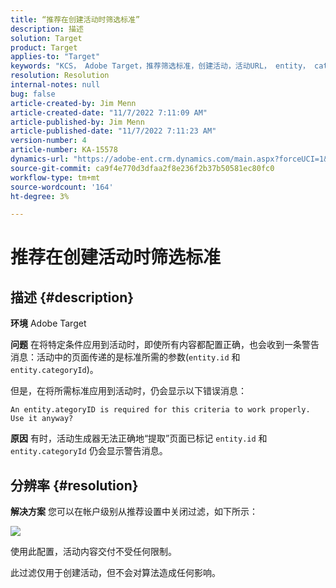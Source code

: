 ```yaml
---
title: “推荐在创建活动时筛选标准”
description: 描述
solution: Target
product: Target
applies-to: "Target"
keywords: "KCS， Adobe Target，推荐筛选标准，创建活动，活动URL， entity， categoryID， entity.id， entity.categoryId"
resolution: Resolution
internal-notes: null
bug: false
article-created-by: Jim Menn
article-created-date: "11/7/2022 7:11:09 AM"
article-published-by: Jim Menn
article-published-date: "11/7/2022 7:11:23 AM"
version-number: 4
article-number: KA-15578
dynamics-url: "https://adobe-ent.crm.dynamics.com/main.aspx?forceUCI=1&pagetype=entityrecord&etn=knowledgearticle&id=f069e259-6b5e-ed11-9561-6045bd0065f9"
source-git-commit: ca9f4e770d3dfaa2f8e236f2b37b50581ec80fc0
workflow-type: tm+mt
source-wordcount: '164'
ht-degree: 3%

---
```


# 推荐在创建活动时筛选标准

## 描述 {#description}


<b>环境</b>
Adobe Target

<b>问题</b>
在将特定条件应用到活动时，即使所有内容都配置正确，也会收到一条警告消息：活动中的页面传递的是标准所需的参数(`entity.id` 和 `entity.categoryId`)。

但是，在将所需标准应用到活动时，仍会显示以下错误消息：


```
An entity.ategoryID is required for this criteria to work properly. Use it anyway?
```


<b>原因</b>
有时，活动生成器无法正确地“提取”页面已标记 `entity.id` 和 `entity.categoryId` 仍会显示警告消息。




## 分辨率 {#resolution}


<b>解决方案</b>
您可以在帐户级别从推荐设置中关闭过滤，如下所示：

![](http://omniture.custhelp.com/ci/inlineImage/get/3041012/5090ecb0bec7673ef3ad943bd35f9095)

使用此配置，活动内容交付不受任何限制。

此过滤仅用于创建活动，但不会对算法造成任何影响。
